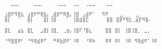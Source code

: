 ⠀⠀⠀⣀⣀⡀⠀⠀⠀⠀⣀⣀⡀⠀⠀⠀⠀⢀⣀⣀⠀⠀⢀⣀⠀⠀⢀⣀⣀⠀⠀⠀ ⣀⣀⠀⠀⠀⠀⠀⠀⠀⠀⠀⠀⠀⠀⠀⠀⠀⠀
⠀⣰⣿⠟⠻⣿⣧⠀⣰⣿⠟⠛⢿⣷⡄⢀⣾⡿⠛⠿⣿⡄⢸⣿⠀⣠⣾⠟⠁⠀⠀⠻⠟⠀⠀⠀⢀⡀⠀⠀⠀⢀⡀⠀⠀⠀⠀⠀⠀
⠀⣿⡇⠀⠀⠈⠀⠀⣿⡇⠀⠀⠀⣿⡇⢸⣿⠀⠀⠀⠁⠀⢸⣿⣾⣿⣏⠀⠀⠀⠀⠀ ⣿⣿⠀⣿⡿⠛⢿⣇⢀⣾⡟⠻⣿⠄⠀⠀⠀⠀
⠀⣿⣇⠀⠀⣴⣦⠀⣿⣇⠀⠀⣠⣿⡇⢸⣿⡀⠀⢀⣶⡄⢸⣿⠏⠘⣿⣆⠀⠀⠀⠀⣿⣿⠀⣿⡇⠀⢸⣿⢸⣿⡀⠀⣀⡀⠀⠀⠀⠀
⠀⠘⠻⣿⣿⠿⠃⠀⠘⠻⢿⣾⠿⠋⠀⠀⠛⠿⣷⡿⠟⠁⠸⠿⠀⠀⠘⠿⠷⠀⠀⠀⠿⠿⠀⠿⠇⠀⠸⠿⠀⠻⢿⣾⠟⠁⠸⠿⠀⠀
